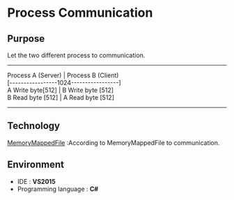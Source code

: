 # Process Communication
## Purpose
Let the two different process to communication.  
*****
Process A (Server)      |       Process B (Client)  
\[-----------------1024-----------------\]   
A Write byte\[512\]      |       B Write byte \[512\]  
B Read  byte \[512\]      |       A Read  byte \[512\]  
*****
## Technology
[MemoryMappedFile](https://docs.microsoft.com/en-us/dotnet/api/system.io.memorymappedfiles.memorymappedfile?view=net-5.0 "Title") :According to MemoryMappedFile to communication.
## Environment
* IDE : **VS2015** 
* Programming language : **C#**

